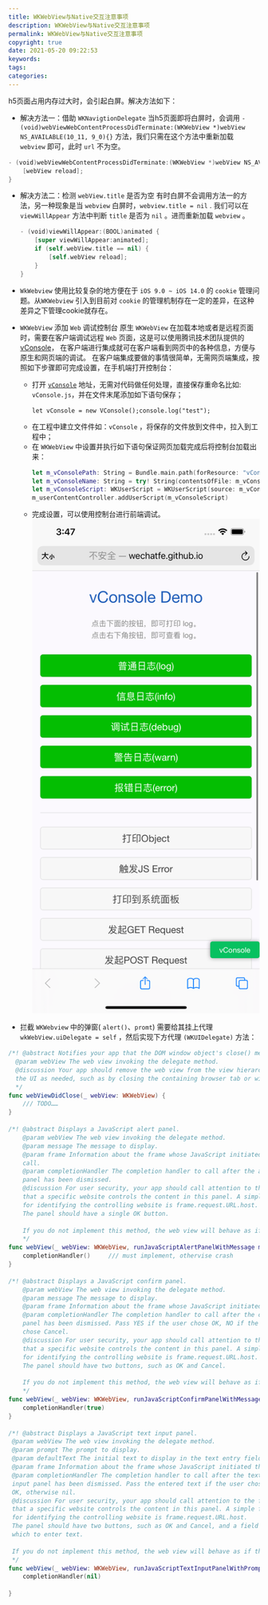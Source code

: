 ```yaml
---
title: WKWebView与Native交互注意事项
description: WKWebView与Native交互注意事项
permalink: WKWebView与Native交互注意事项
copyright: true
date: 2021-05-20 09:22:53
keywords:
tags:
categories:
---
```


h5页面占用内存过大时，会引起白屏。解决方法如下：

+ 解决方法一：借助 `WKNavigtionDelegate`
当h5页面即将白屏时，会调用 `- (void)webViewWebContentProcessDidTerminate:(WKWebView *)webView NS_AVAILABLE(10_11, 9_0){}` 方法，我们只需在这个方法中重新加载 `webview` 即可，此时 `url` 不为空。

```Swift
- (void)webViewWebContentProcessDidTerminate:(WKWebView *)webView NS_AVAILABLE(10_11, 9_0){
    [webView reload];
}
```

<!--more-->

+ 解决方法二：检测 `webView.title` 是否为空
有时白屏不会调用方法一的方法，另一种现象是当 `webview` 白屏时，`webview.title = nil` . 我们可以在 `viewWillAppear` 方法中判断 `title` 是否为 `nil` 。进而重新加载 `webview` 。

    ```Swift
    - (void)viewWillAppear:(BOOL)animated {
        [super viewWillAppear:animated];
        if (self.webView.title == nil) {        
            [self.webView reload];
        }
    }
    ```

+ `WkWebview` 使用比较复杂的地方便在于 `iOS 9.0 ~ iOS 14.0` 的 `cookie` 管理问题。从`WKWebview` 引入到目前对 `cookie` 的管理机制存在一定的差异，在这种差异之下管理cookie就存在。


+ `WKWebView` 添加 `Web` 调试控制台
原生 `WKWebView` 在加载本地或者是远程页面时，需要在客户端调试远程 `Web` 页面，这是可以使用腾讯技术团队提供的 [vConsole](https://github.com/Tencent/vConsole)， 在客户端进行集成就可在客户端看到网页中的各种信息，方便与原生和网页端的调试。
在客户端集成要做的事情很简单，无需网页端集成，按照如下步骤即可完成设置，在手机端打开控制台：
    + 打开 [`vConsole`](https://unpkg.com/vconsole/dist/vconsole.min.js) 地址，无需对代码做任何处理，直接保存重命名比如: `vConsole.js`，并在文件末尾添加如下语句保存；
        ```JS
        let vConsole = new VConsole();console.log("test");
        ```
    + 在工程中建立文件件如：`vConsole` ，将保存的文件放到文件中，拉入到工程中；
    + 在 `WKWebView` 中设置并执行如下语句保证网页加载完成后将控制台加载出来：
        ```Swift
        let m_vConsolePath: String = Bundle.main.path(forResource: "vConsole.js", ofType: nil)!
        let m_vConsoleName: String = try! String(contentsOfFile: m_vConsolePath, encoding: .utf8)
        let m_vConsoleScript: WKUserScript = WKUserScript(source: m_vConsoleName, injectionTime: .atDocumentEnd, forMainFrameOnly: true)
        m_userContentController.addUserScript(m_vConsoleScript)
        ```
    + 完成设置，可以使用控制台进行前端调试。
        ![](https://raw.githubusercontent.com/Bogon/mysql_manual/main/5blog_images/b_wk_01.png)


+ 拦截 `WKWebview` 中的弹窗( `alert()`、`promt`)
需要给其挂上代理 `wkWebView.uiDelegate = self` ，然后实现下方代理 `(WKUIDelegate)` 方法：
```Swift
/*! @abstract Notifies your app that the DOM window object's close() method completed successfully.
  @param webView The web view invoking the delegate method.
  @discussion Your app should remove the web view from the view hierarchy and update
  the UI as needed, such as by closing the containing browser tab or window.
  */
func webViewDidClose(_ webView: WKWebView) {
    /// TODO……
}

/*! @abstract Displays a JavaScript alert panel.
    @param webView The web view invoking the delegate method.
    @param message The message to display.
    @param frame Information about the frame whose JavaScript initiated this
    call.
    @param completionHandler The completion handler to call after the alert
    panel has been dismissed.
    @discussion For user security, your app should call attention to the fact
    that a specific website controls the content in this panel. A simple forumla
    for identifying the controlling website is frame.request.URL.host.
    The panel should have a single OK button.
    
    If you do not implement this method, the web view will behave as if the user selected the OK button.
    */
func webView(_ webView: WKWebView, runJavaScriptAlertPanelWithMessage message: String, initiatedByFrame frame: WKFrameInfo, completionHandler: @escaping () -> Void) {
    completionHandler()     /// must implement, othervise crash
}

/*! @abstract Displays a JavaScript confirm panel.
    @param webView The web view invoking the delegate method.
    @param message The message to display.
    @param frame Information about the frame whose JavaScript initiated this call.
    @param completionHandler The completion handler to call after the confirm
    panel has been dismissed. Pass YES if the user chose OK, NO if the user
    chose Cancel.
    @discussion For user security, your app should call attention to the fact
    that a specific website controls the content in this panel. A simple forumla
    for identifying the controlling website is frame.request.URL.host.
    The panel should have two buttons, such as OK and Cancel.

    If you do not implement this method, the web view will behave as if the user selected the Cancel button.
    */
func webView(_ webView: WKWebView, runJavaScriptConfirmPanelWithMessage message: String, initiatedByFrame frame: WKFrameInfo, completionHandler: @escaping (Bool) -> Void) {
    completionHandler(true)
}

/*! @abstract Displays a JavaScript text input panel.
 @param webView The web view invoking the delegate method.
 @param prompt The prompt to display.
 @param defaultText The initial text to display in the text entry field.
 @param frame Information about the frame whose JavaScript initiated this call.
 @param completionHandler The completion handler to call after the text
 input panel has been dismissed. Pass the entered text if the user chose
 OK, otherwise nil.
 @discussion For user security, your app should call attention to the fact
 that a specific website controls the content in this panel. A simple forumla
 for identifying the controlling website is frame.request.URL.host.
 The panel should have two buttons, such as OK and Cancel, and a field in
 which to enter text.

 If you do not implement this method, the web view will behave as if the user selected the Cancel button.
 */
func webView(_ webView: WKWebView, runJavaScriptTextInputPanelWithPrompt prompt: String, defaultText: String?, initiatedByFrame frame: WKFrameInfo, completionHandler: @escaping (String?) -> Void) {
    completionHandler(nil)
    
}
```
